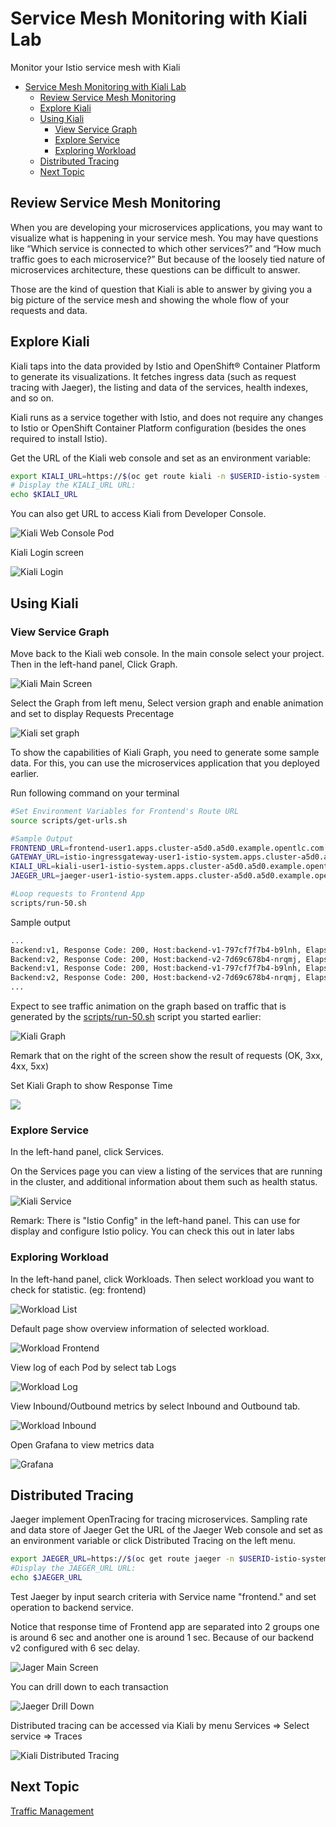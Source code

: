 # Service Mesh Monitoring with Kiali Lab

Monitor your Istio service mesh with Kiali

<!-- TOC -->

- [Service Mesh Monitoring with Kiali Lab](#service-mesh-monitoring-with-kiali-lab)
  - [Review Service Mesh Monitoring](#review-service-mesh-monitoring)
  - [Explore Kiali](#explore-kiali)
  - [Using Kiali](#using-kiali)
    - [View Service Graph](#view-service-graph)
    - [Explore Service](#explore-service)
    - [Exploring Workload](#exploring-workload)
  - [Distributed Tracing](#distributed-tracing)
  - [Next Topic](#next-topic)

<!-- /TOC -->

## Review Service Mesh Monitoring

When you are developing your microservices applications, you may want to visualize what is happening in your service mesh. You may have questions like “Which service is connected to which other services?” and “How much traffic goes to each microservice?” But because of the loosely tied nature of microservices architecture, these questions can be difficult to answer.

Those are the kind of question that Kiali is able to answer by giving you a big picture of the service mesh and showing the whole flow of your requests and data.

## Explore Kiali

Kiali taps into the data provided by Istio and OpenShift® Container Platform to generate its visualizations. It fetches ingress data (such as request tracing with Jaeger), the listing and data of the services, health indexes, and so on.

Kiali runs as a service together with Istio, and does not require any changes to Istio or OpenShift Container Platform configuration (besides the ones required to install Istio).

Get the URL of the Kiali web console and set as an environment variable:

```bash
export KIALI_URL=https://$(oc get route kiali -n $USERID-istio-system -o template --template='{{.spec.host}}')
# Display the KIALI_URL URL:
echo $KIALI_URL
```

You can also get URL to access Kiali from Developer Console.

![Kiali Web Console Pod](../images/kiali-dev-console-pod.png)


Kiali Login screen

![Kiali Login](../images/kiali-login.png)

## Using Kiali


### View Service Graph

Move back to the Kiali web console. In the main console select your project. Then in the left-hand panel, Click Graph.

![Kiali Main Screen](../images/kiali-main-screen.png)

Select the Graph from left menu,  Select version graph and enable animation and set to display Requests Precentage

![Kiali set graph](../images/kiali-show-animation.png)

To show the capabilities of Kiali Graph, you need to generate some sample data. For this, you can use the microservices application that you deployed earlier.

Run following command on your terminal

```bash
#Set Environment Variables for Frontend's Route URL
source scripts/get-urls.sh

#Sample Output
FRONTEND_URL=frontend-user1.apps.cluster-a5d0.a5d0.example.opentlc.com
GATEWAY_URL=istio-ingressgateway-user1-istio-system.apps.cluster-a5d0.a5d0.example.opentlc.com
KIALI_URL=kiali-user1-istio-system.apps.cluster-a5d0.a5d0.example.opentlc.com
JAEGER_URL=jaeger-user1-istio-system.apps.cluster-a5d0.a5d0.example.opentlc.com

#Loop requests to Frontend App
scripts/run-50.sh
```

Sample output

```bash
...
Backend:v1, Response Code: 200, Host:backend-v1-797cf7f7b4-b9lnh, Elapsed Time:1.552174 sec
Backend:v2, Response Code: 200, Host:backend-v2-7d69c678b4-nrqmj, Elapsed Time:6.062042 sec
Backend:v1, Response Code: 200, Host:backend-v1-797cf7f7b4-b9lnh, Elapsed Time:0.804076 sec
Backend:v2, Response Code: 200, Host:backend-v2-7d69c678b4-nrqmj, Elapsed Time:5.845837 sec
...
```

Expect to see traffic animation on the graph based on traffic that is generated by the [scripts/run-50.sh](../scripts/run-50.sh) script you started earlier:

![Kiali Graph](../images/kiali-graph.gif)

Remark that on the right of the screen show the result of requests (OK, 3xx, 4xx, 5xx)

Set Kiali Graph to show Response Time

![](../images/kiali-graph-response-time.png)


### Explore Service 

In the left-hand panel, click Services.

On the Services page you can view a listing of the services that are running in the cluster, and additional information about them such as health status.

![Kiali Service](../images/kiali-service.png)

Remark: There is "Istio Config" in the left-hand panel. This can use for display and configure Istio policy. You can check this out in later labs

### Exploring Workload

In the left-hand panel, click Workloads. Then select workload you want to check for statistic. (eg: frontend)

![Workload List](../images/workload-list.png)

Default page show overview information of selected workload.

![Workload Frontend](../images/workload-frontend-v1.png)

View log of each Pod by select tab Logs

![Workload Log](../images/workload-logs.png)

View Inbound/Outbound metrics by select Inbound and Outbound tab.

![Workload Inbound](../images/workload-inbound-metrics.png)

Open Grafana to view metrics data

![Grafana](../images/grafana.png)

## Distributed Tracing

Jaeger implement OpenTracing for tracing microservices. Sampling rate and data store of Jaeger Get the URL of the Jaeger Web console and set as an environment variable or click Distributed Tracing on the left menu.

```bash
export JAEGER_URL=https://$(oc get route jaeger -n $USERID-istio-system -o template --template='{{.spec.host}}')
#Display the JAEGER_URL URL:
echo $JAEGER_URL
```


Test Jaeger by input search criteria with Service name "frontend.<project>" and set operation to backend service.

Notice that response time of Frontend app are separated into 2 groups one is around 6 sec and another one is around 1 sec. Because of our backend v2 configured with 6 sec delay.

![Jager Main Screen](../images/jaeger-main-screen.png)

You can drill down to each transaction

![Jaeger Drill Down](../images/jaeger-drill-down.png)

Distributed tracing can be accessed via Kiali by menu Services => Select service => Traces

![Kiali Distributed Tracing](../images/kiali-distributed-tracing-from-service-menu.png)
<!-- Jaeger can be accessed via Kiali by left-hand panel Distributed Tracing.
Remark: You need to login to Jaeger at least once to make this menu accessicble.

![Kiali Distributed Tracing](../images/kiali-distributed-tracing.png) -->

## Next Topic
[Traffic Management](./04-traffic-management.md)

